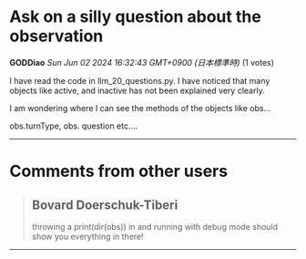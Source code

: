 # Ask on a silly question about the observation

**GODDiao** *Sun Jun 02 2024 16:32:43 GMT+0900 (日本標準時)* (1 votes)

I have read the code in llm_20_questions.py. I have noticed that many objects like active, and inactive has not been explained very clearly.

I am wondering where I can see the methods of the objects like obs…

obs.turnType, obs. question etc….



---

 # Comments from other users

> ## Bovard Doerschuk-Tiberi
> 
> throwing a print(dir(obs)) in and running with debug mode should show you everything in there!
> 
> 
> 


---

